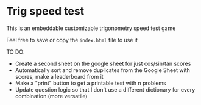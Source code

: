 # Trig speed test

This is an embeddable customizable trigonometry speed test game

Feel free to save or copy the `index.html` file to use it

TO DO: 
- Create a second sheet on the google sheet for just cos/sin/tan scores
- Automatically sort and remove duplicates from the Google Sheet with scores, make a leaderboard from it
- Make a "print" button to get a printable test with n problems
- Update question logic so that I don't use a different dictionary for every combination (more versatile)
